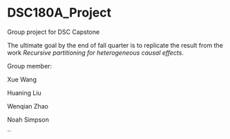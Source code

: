 # DSC180A_Project

Group project for DSC Capstone

The ultimate goal by the end of fall quarter is to replicate the result from the work *Recursive partitioning for heterogeneous causal effects*.

Group member:

  Xue Wang
  
  Huaning Liu
  
  Wenqian Zhao 
  
  Noah Simpson
 
``
